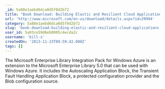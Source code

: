 ```yaml
---
_id: 5a88e1aebd6dca0d5f0d2b72
title: "Book Download: Building Elastic and Resilient Cloud Applications - Developer's Guide to the Enterprise Library 5.0 Integration Pack for Windows Azure"
url: 'http://www.microsoft.com/en-us/download/details.aspx?id=29994'
category: 5a88e1aebd6dca0d5f0d2b72
slug: 'book-download-building-elastic-and-resilient-cloud-applications-developers-guide-to-the-enterprise-'
user_id: 5a83ce59d6eb0005c4ecda2c
username: 'bill-s'
createdOn: '2013-11-23T09:59:42.000Z'
tags: []
---
```


The Microsoft Enterprise Library Integration Pack for Windows Azure is an extension to the Microsoft Enterprise Library 5.0 that can be used with Windows Azure. It includes the Autoscaling Application Block, the Transient Fault Handling Application Block, a protected configuration provider and the Blob configuration source.

